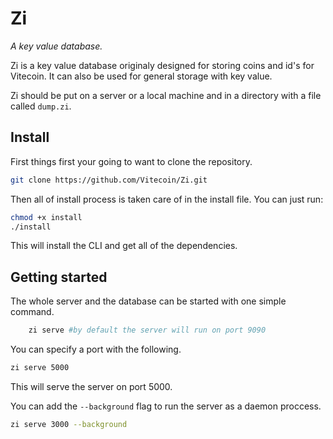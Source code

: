 # Zi

_A key value database._

Zi is a key value database originaly designed for storing coins and id's for Vitecoin. It can also be used for general storage with key value.

Zi should be put on a server or a local machine and in a directory with a file called `dump.zi`.

## Install

First things first your going to want to clone the repository.

```bash
git clone https://github.com/Vitecoin/Zi.git
```

Then all of install process is taken care of in the install file. You can just run:

```bash
chmod +x install
./install
```

This will install the CLI and get all of the dependencies.

## Getting started

The whole server and the database can be started with one simple command.

```bash
    zi serve #by default the server will run on port 9090
```

You can specify a port with the following.

```bash
zi serve 5000
```

This will serve the server on port 5000.

You can add the `--background` flag to run the server as a daemon proccess.

```bash
zi serve 3000 --background
```
